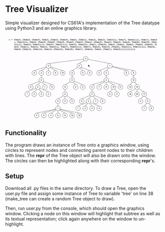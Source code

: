 # Tree Visualizer

Simple visualizer designed for CS61A's implementation of the Tree datatype using Python3 and an online graphics library.

![Tree Visualizer Demo](demo.gif)

## Functionality

The program draws an instance of Tree onto a graphics window, using circles to represent nodes and connecting parent nodes to their children with lines. The __repr__ of the Tree object will also be drawn onto the window. The circles can then be highlighted along with their corresponding __repr__'s. 

## Setup 
Download all .py files in the same directory. To draw a Tree, open the user.py file and assign some instance of Tree to variable 'tree' on line 38 (make_tree can create a random Tree object to draw).  

Then, run user.py from the console, which should open the graphics window. Clicking a node on this window will highlight that subtree as well as its textual representation; click again anywhere on the window to un-highlight.  
